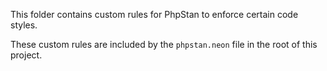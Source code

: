 This folder contains custom rules for PhpStan to enforce certain code styles.

These custom rules are included by the `phpstan.neon` file in the root of this project.
